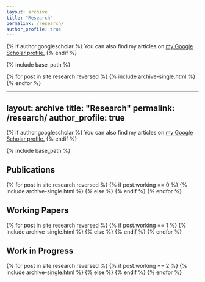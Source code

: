 ```yaml
---
layout: archive
title: "Research"
permalink: /research/
author_profile: true
---
```


{% if author.googlescholar %}
  You can also find my articles on <u><a href="{{author.googlescholar}}">my Google Scholar profile</a>.</u>
{% endif %}

{% include base_path %}

{% for post in site.research reversed %}
  {% include archive-single.html %}
{% endfor %}


---
layout: archive
title: "Research"
permalink: /research/
author_profile: true
---

{% if author.googlescholar %}
  You can also find my articles on <u><a href="{{author.googlescholar}}">my Google Scholar profile</a>.</u>
{% endif %}

{% include base_path %}


<div><h2> Publications </h2></div>
{% for post in site.research reversed %}
  {% if post.working == 0 %}
    {% include archive-single.html %}
  {% else %}
  {% endif %}
{% endfor %}


<div><h2> Working Papers </h2></div>
{% for post in site.research reversed %}
  {% if post.working == 1 %}
    {% include archive-single.html %}
  {% else %}
  {% endif %}
{% endfor %}
 
 
 <div><h2> Work in Progress </h2></div>
{% for post in site.research reversed %}
  {% if post.working == 2 %}
    {% include archive-single.html %}
  {% else %}
  {% endif %}
{% endfor %}
